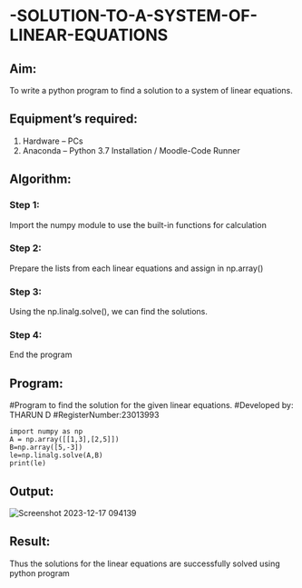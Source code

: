 # -SOLUTION-TO-A-SYSTEM-OF-LINEAR-EQUATIONS
## Aim:
To write a python program to find a solution to a system of linear equations.
## Equipment’s required:
1. 	Hardware – PCs
2. 	Anaconda – Python 3.7 Installation / Moodle-Code Runner
## Algorithm:
### Step 1: 
Import the numpy module to use the built-in functions for calculation
### Step 2: 
Prepare the lists from each linear equations and assign in np.array()
### Step 3: 
Using the np.linalg.solve(), we can find the solutions.
### Step 4: 
End the program
## Program:
#Program to find the solution for the given linear equations.
#Developed by: THARUN D
#RegisterNumber:23013993
~~~
import numpy as np
A = np.array([[1,3],[2,5]])
B=np.array([5,-3])
le=np.linalg.solve(A,B)
print(le)
~~~

## Output:
![Screenshot 2023-12-17 094139](https://github.com/THARUNDT/-SOLUTION-TO-A-SYSTEM-OF-LINEAR-EQUATIONS/assets/144871537/cc9b3c66-bae0-4774-ae0c-a8b874b57848)

## Result: 
Thus the solutions for the linear equations are successfully solved using python program

